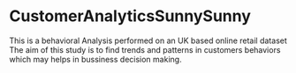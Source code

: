 # CustomerAnalyticsSunnySunny

This is a behavioral Analysis performed on an UK based online retail dataset 
The aim of this study is to find trends and patterns in customers 
behaviors which may helps in bussiness decision making.   
